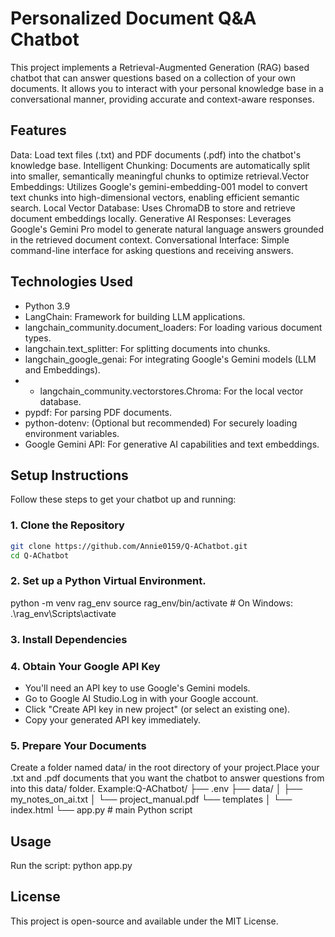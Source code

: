 # Personalized Document Q&A Chatbot
This project implements a Retrieval-Augmented Generation (RAG) based chatbot that can answer questions based on a collection of your own documents. It allows you to interact with your personal knowledge base in a conversational manner, providing accurate and context-aware responses.

## Features 
Data: Load text files (.txt) and PDF documents (.pdf) into the chatbot's knowledge base.
Intelligent Chunking: Documents are automatically split into smaller, semantically meaningful chunks to optimize retrieval.Vector Embeddings: Utilizes Google's gemini-embedding-001 model to convert text chunks into high-dimensional vectors, enabling efficient semantic search.
Local Vector Database: Uses ChromaDB to store and retrieve document embeddings locally.
Generative AI Responses: Leverages Google's Gemini Pro model to generate natural language answers grounded in the retrieved document context.
Conversational Interface: Simple command-line interface for asking questions and receiving answers.

## Technologies Used
- Python 3.9
- LangChain: Framework for building LLM applications.
- langchain_community.document_loaders: For loading various document types.
- langchain.text_splitter: For splitting documents into chunks.
- langchain_google_genai: For integrating Google's Gemini models (LLM and Embeddings).
- - langchain_community.vectorstores.Chroma: For the local vector database.
- pypdf: For parsing PDF documents.
- python-dotenv: (Optional but recommended) For securely loading environment variables.
- Google Gemini API: For generative AI capabilities and text embeddings.

## Setup Instructions
Follow these steps to get your chatbot up and running:

### 1. Clone the Repository
```bash
git clone https://github.com/Annie0159/Q-AChatbot.git
cd Q-AChatbot
```

### 2. Set up a Python Virtual Environment.
python -m venv rag_env
source rag_env/bin/activate # On Windows: .\rag_env\Scripts\activate

### 3. Install Dependencies 

### 4. Obtain Your Google API Key
- You'll need an API key to use Google's Gemini models.
- Go to Google AI Studio.Log in with your Google account.
- Click "Create API key in new project" (or select an existing one).
- Copy your generated API key immediately.

### 5. Prepare Your Documents
Create a folder named data/ in the root directory of your project.Place your .txt and .pdf documents that you want the chatbot to answer questions from into this data/ folder.
Example:Q-AChatbot/
├── .env
├── data/
│   ├── my_notes_on_ai.txt
│   └── project_manual.pdf
└──  templates
│   └── index.html
└──   app.py  # main Python script



## Usage
Run the script: python app.py

## License
This project is open-source and available under the MIT License.